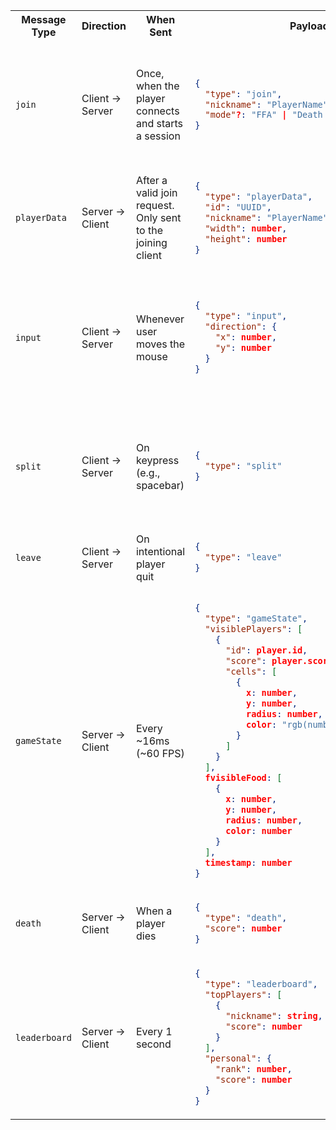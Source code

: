 <table>
<tr>
<th>Message Type</th>
<th>Direction</th>
<th>When Sent</th>
<th>Payload Format</th>
<th>Description & Details</th>
</tr>

<tr>
<td><code>join</code></td>
<td>Client → Server</td>
<td>Once, when the player connects and starts a session</td>
<td>

```json
{
  "type": "join",
  "nickname": "PlayerName",
  "mode"?: "FFA" | "Death Match" | "Teams" | "Other"
}
```

</td>
<td>Registers a new player in the game. In future, the client can request a specific game mode, which will put him in specific room.</td>
</tr>

<tr>
<td><code>playerData</code></td>
<td>Server → Client</td>
<td>After a valid join request. Only sent to the joining client</td>
<td>

```json
{
  "type": "playerData",
  "id": "UUID",
  "nickname": "PlayerName",
  "width": number,
  "height": number
}
```

</td>
<td>Confirms successful join, sends back unique ID and nickname for reference.</td>
</tr>

<tr>
<td><code>input</code></td>
<td>Client → Server</td>
<td>Whenever user moves the mouse</td>
<td>

```json
{
  "type": "input",
  "direction": {
    "x": number,
    "y": number
  }
}
```

</td>
<td>Informs server of new movement direction vector. Note that for multiple blobs of the same player angle of movement may be different.</td>
</tr>

<tr>
<td><code>split</code></td>
<td>Client → Server</td>
<td>On keypress (e.g., spacebar)</td>
<td>

```json
{
  "type": "split"
}
```

</td>
<td>Triggers a “split” action (e.g., a blob divides and shoots forward). Needs special implementation on the server.</td>
</tr>

<tr>
<td><code>leave</code></td>
<td>Client → Server</td>
<td>On intentional player quit</td>
<td>

```json
{
  "type": "leave"
}
```

</td>
<td>Notifies the server that the player is leaving the game.</td>
</tr>

<tr>
<td><code>gameState</code></td>
<td>Server → Client</td>
<td>Every ~16ms (~60 FPS)</td>
<td>

```json
{
  "type": "gameState",
  "visiblePlayers": [
    {
      "id": player.id,
      "score": player.score,
      "cells": [
        {
          x: number,
          y: number,
          radius: number,
          color: "rgb(number, number, number)"
        }
      ]
    }
  ],
  fvisibleFood: [
    {
      x: number,
      y: number,
      radius: number,
      color: number
    }
  ],
  timestamp: number
}
```

</td>
<td>Broadcasts visible world state: player blobs, food positions, etc. Clients should extract their own blob data from the players list by matching their ID.</td>
</tr>

<tr>
<td><code>death</code></td>
<td>Server → Client</td>
<td>When a player dies</td>
<td>

```json
{
  "type": "death",
  "score": number
}
```

</td>
<td>Informs the client of their death and final score.</td>
</tr>

<tr>
<td><code>leaderboard</code></td>
<td>Server → Client</td>
<td>Every 1 second</td>
<td>

```json
{
  "type": "leaderboard",
  "topPlayers": [
    {
      "nickname": string,
      "score": number
    }
  ],
  "personal": {
    "rank": number,
    "score": number
  }
}
```

</td>
<td>Contains current top player data and the recipient’s personal rank and score.</td>
</tr>
</table>
